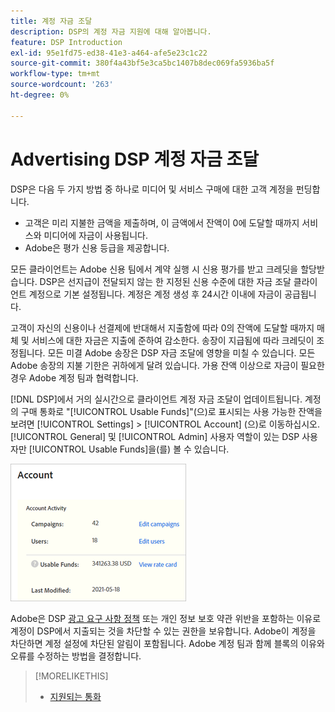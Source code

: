 ```yaml
---
title: 계정 자금 조달
description: DSP의 계정 자금 지원에 대해 알아봅니다.
feature: DSP Introduction
exl-id: 95e1fd75-ed38-41e3-a464-afe5e23c1c22
source-git-commit: 380f4a43bf5e3ca5bc1407b8dec069fa5936ba5f
workflow-type: tm+mt
source-wordcount: '263'
ht-degree: 0%

---
```


# Advertising DSP 계정 자금 조달

DSP은 다음 두 가지 방법 중 하나로 미디어 및 서비스 구매에 대한 고객 계정을 펀딩합니다.

* 고객은 미리 지불한 금액을 제출하며, 이 금액에서 잔액이 0에 도달할 때까지 서비스와 미디어에 자금이 사용됩니다.
* Adobe은 평가 신용 등급을 제공합니다.

모든 클라이언트는 Adobe 신용 팀에서 계약 실행 시 신용 평가를 받고 크레딧을 할당받습니다. DSP은 선지급이 전달되지 않는 한 지정된 신용 수준에 대한 자금 조달 클라이언트 계정으로 기본 설정됩니다. 계정은 계정 생성 후 24시간 이내에 자금이 공급됩니다.

고객이 자신의 신용이나 선결제에 반대해서 지출함에 따라 0의 잔액에 도달할 때까지 매체 및 서비스에 대한 자금은 지출에 준하여 감소한다. 송장이 지급됨에 따라 크레딧이 조정됩니다. 모든 미결 Adobe 송장은 DSP 자금 조달에 영향을 미칠 수 있습니다. 모든 Adobe 송장의 지불 기한은 귀하에게 달려 있습니다. 가용 잔액 이상으로 자금이 필요한 경우 Adobe 계정 팀과 협력합니다.

[!DNL DSP]에서 거의 실시간으로 클라이언트 계정 자금 조달이 업데이트됩니다. 계정의 구매 통화로 &quot;[!UICONTROL Usable Funds]&quot;(으)로 표시되는 사용 가능한 잔액을 보려면 [!UICONTROL Settings] > [!UICONTROL Account] (으)로 이동하십시오. [!UICONTROL General] 및 [!UICONTROL Admin] 사용자 역할이 있는 DSP 사용자만 [!UICONTROL Usable Funds]을(를) 볼 수 있습니다.

![계정에 사용할 수 있는 자금](/help/dsp/assets/account-usable-funds.png)

Adobe은 DSP [광고 요구 사항 정책](/help/policies/ad-requirements-policy.md) 또는 개인 정보 보호 약관 위반을 포함하는 이유로 계정이 DSP에서 지출되는 것을 차단할 수 있는 권한을 보유합니다. Adobe이 계정을 차단하면 계정 설정에 차단된 알림이 포함됩니다. Adobe 계정 팀과 함께 블록의 이유와 오류를 수정하는 방법을 결정합니다.

>[!MORELIKETHIS]
>
>* [지원되는 통화](/help/dsp/currency.md)

